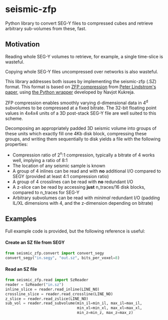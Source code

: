 # seismic-zfp #
Python library to convert SEG-Y files to compressed cubes and retrieve arbitrary sub-volumes from these, fast.

## Motivation ##

Reading whole SEG-Y volumes to retrieve, for example, a single time-slice is wasteful.

Copying whole SEG-Y files uncompressed over networks is also wasteful.

This library addresses both issues by implementing the seismic-zfp (.SZ) format.
This format is based on [ZFP compression](https://computing.llnl.gov/projects/floating-point-compression)
from [Peter Lindstrom's paper](https://www.researchgate.net/publication/264417607_Fixed-Rate_Compressed_Floating-Point_Arrays),
using [the Python wrapper](https://github.com/navjotk/pyzfp) developed by Navjot Kukreja.


ZFP compression enables smoothly varying d-dimensional data in 4<sup>d</sup> subvolumes 
to be compressed at a fixed bitrate. The 32-bit floating point values in 4x4x4 units
of a 3D post-stack SEG-Y file are well suited to this scheme. 

Decomposing an appropriately padded 3D seismic volume into groups of these units which 
exactly fill one 4Kb disk block, compressing these groups, and writing them sequentially 
to disk yields a file with the following properties:
- Compression ratio of 2<sup>n</sup>:1 compression, 
typically a bitrate of 4 works well, implying a ratio of 8:1
- The location of any seismic sample is known
- A group of 4 inlines can be read and with **no** additional I/O compared to SEGY 
(provided at least 4:1 compression ratio)
- A group of 4 crosslines can be read with **no** redundant I/O
- A z-slice can be read by accessing **just** n_traces/16 disk blocks, compared to n_traces for SEG-Y
- Arbitrary subvolumes can be read with *minimal* redundant I/O 
(padding IL/XL dimensions with 4, and the z-dimension depending on bitrate)

## Examples ##

Full example code is provided, but the following reference is useful:

#### Create an SZ file from SEGY ####

```python
from seismic_zfp.convert import convert_segy
convert_segy("in.segy", "out.sz", bits_per_voxel=8)
```

#### Read an SZ file ####
```python
from seismic_zfp.read import SzReader
reader = SzReader("in.sz")
inline_slice = reader.read_inline(LINE_NO)
crossline_slice = reader.read_crossline(LINE_NO)
z_slice = reader.read_zslice(LINE_NO)
sub_vol = reader.read_subvolume(min_il=min_il, max_il=max_il, 
                                min_xl=min_xl, max_xl=max_xl, 
                                min_z=min_z, max_z=max_z)
```